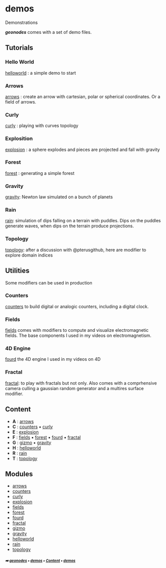 # demos

Demonstrations

***geonodes*** comes with a set of demo files.

## Tutorials

### Hello World

[helloworld](helloworld.md#helloworld) : a simple demo to start

### Arrows

[arrows](arrows.md#arrows) : create an arrow with cartesian, polar or spherical coordinates. Or a field of arrows.

### Curly

[curly](curly.md#curly) : playing with curves topology

### Explosition

[explosion](explosion.md#explosion) : a sphere explodes and pieces are projected and fall with gravity

### Forest

[forest](forest.md#forest) : generating a simple forest

### Gravity

[gravity](gravity.md#gravity): Newton law simulated on a bunch of planets

### Rain

[rain](rain.md#rain): simulation of dips falling on a terrain with puddles. Dips on the puddles generate waves,
when dips on the terrain produce projections.

### Topology

[topology](topology.md#topology): after a discussion  with @pterusgithub, here are modifier to explore domain indices


## Utilities

Some modifiers can be used in production

### Counters

[counters](counters.md#counters) to build digital or analogic counters, including a digital clock.

### Fields

[fields](fields.md#fields) comes with modifiers to compute and visualize electromagnetic fields. The base
components I used in my videos on electromagnetism.


### 4D Engine

[fourd](fourd.md#fourd) the 4D engine I used in my videos on 4D

### Fractal

[fractal](g.md#fractal): to play with fractals but not only. Also comes with a comprhensive camera culling
a gaussian random generator and a multires surface modifier.

## Content

- **A** : [arrows](arrows.md#arrows)
- **C** : [counters](counters.md#counters) :black_small_square: [curly](curly.md#curly)
- **E** : [explosion](explosion.md#explosion)
- **F** : [fields](fields.md#fields) :black_small_square: [forest](forest.md#forest) :black_small_square: [fourd](fourd.md#fourd) :black_small_square: [fractal](fractal.md#fractal)
- **G** : [gizmo](gizmo.md#gizmo) :black_small_square: [gravity](gravity.md#gravity)
- **H** : [helloworld](helloworld.md#helloworld)
- **R** : [rain](rain.md#rain)
- **T** : [topology](topology.md#topology)

## Modules



- [arrows](arrows.md#arrows)
- [counters](counters.md#counters)
- [curly](curly.md#curly)
- [explosion](explosion.md#explosion)
- [fields](fields.md#fields)
- [forest](forest.md#forest)
- [fourd](fourd.md#fourd)
- [fractal](fractal.md#fractal)
- [gizmo](gizmo.md#gizmo)
- [gravity](gravity.md#gravity)
- [helloworld](helloworld.md#helloworld)
- [rain](rain.md#rain)
- [topology](topology.md#topology)

##### <sub>:arrow_right: [geonodes](index.md#geonodes) :black_small_square: [demos](demos.md#demos) :black_small_square: [Content](demos.md#content) :black_small_square: [demos](demos.md#demos)</sub>